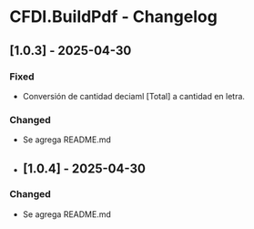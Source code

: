 # CFDI.BuildPdf - Changelog

## [1.0.3] - 2025-04-30

### Fixed
- Conversión de cantidad deciaml [Total] a cantidad en letra.

### Changed
- Se agrega README.md

- ## [1.0.4] - 2025-04-30

### Changed
- Se agrega README.md


